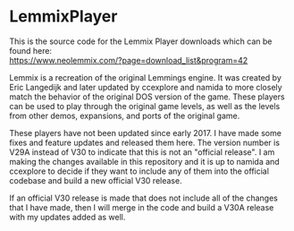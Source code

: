 # LemmixPlayer

This is the source code for the Lemmix Player downloads which can be found here:<br/>
https://www.neolemmix.com/?page=download_list&program=42

Lemmix is a recreation of the original Lemmings engine.  It was created by Eric Langedijk and later updated by ccexplore and namida to more closely match the behavior of the original DOS version of the game.  These players can be used to play through the original game levels, as well as the levels from other demos, expansions, and ports of the original game.

These players have not been updated since early 2017.  I have made some fixes and feature updates and released them here.  The version number is V29A instead of V30 to indicate that this is not an "official release".  I am making the changes available in this repository and it is up to namida and ccexplore to decide if they want to include any of them into the official codebase and build a new official V30 release.

If an official V30 release is made that does not include all of the changes that I have made, then I will merge in the code and build a V30A release with my updates added as well.
